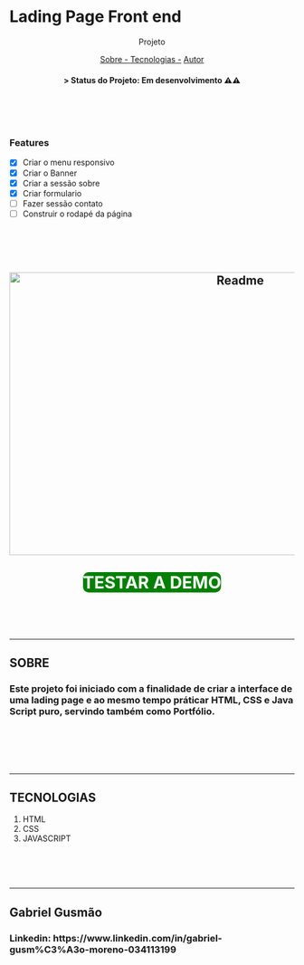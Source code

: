 # Lading Page Front end 
<p align="center">Projeto</p>
<p align="center">
    <a href="#sobre">Sobre - </a> 
    <a href="#tecnologias">Tecnologias -</a>
    <a href="#autor">Autor</a> 
</p>
<h4 align="center"> 
  > Status do Projeto: Em desenvolvimento ⚠⚠
</h4>
</br>
</br>
</br>

### Features
- [x] Criar o menu responsivo
- [x] Criar o Banner 
- [x] Criar a sessão sobre
- [x] Criar formulario 
- [ ] Fazer sessão contato
- [ ] Construir o rodapé da página

</br>
</br>
</br> 
  
<h2 align="center">
    <img width="800" height="500" alt="Readme" title="Readme" src="./gitgif/gifPagina.gif">
</h2>
<h2 align="center">
     <a style="color:white;background-color:green;font-size: 30px;
    border-radius: 10px;text-decoration: none" target= "_blank" rel="noreferrer noopener" href="http://frontendprojeto.epizy.com/?i=1">TESTAR A DEMO</a> 
</h2>

</br>
</br>
</br>
<hr>
<h2 id="sobre">SOBRE</h2>
<h3> Este projeto foi iniciado com a finalidade de criar a interface de uma lading page e ao mesmo tempo práticar HTML, CSS e Java Script puro, servindo também como Portfólio.<h3>
</br>
</br>
</br>
<hr>
<h2 id="tecnologias">TECNOLOGIAS</h2>
<ol>
<li>HTML</li>
<li>CSS</li>
<li>JAVASCRIPT</li>
</ol>
</br>
</br>
</br>
<hr>
<h2 id="autor">Gabriel Gusmão</h2>
<h3>Linkedin: <a target="_blank">https://www.linkedin.com/in/gabriel-gusm%C3%A3o-moreno-034113199</a></h3>
